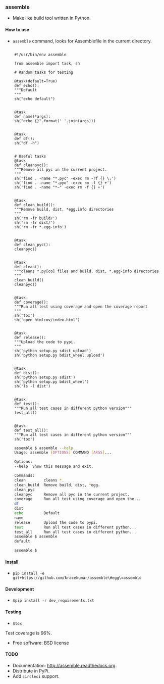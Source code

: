 ### assemble

- Make like build tool written in Python.

#### How to use

- `assemble` command, looks for Assemblefile in the current directory.

```

    #!/usr/bin/env assemble

    from assemble import task, sh

    # Random tasks for testing

    @task(default=True)
    def echo():
    """Default
    """
    sh("echo default")


    @task
    def name(*args):
    sh("echo {}".format(' '.join(args)))


    @task
    def df():
    sh("df -h")


    # Useful tasks
    @task
    def cleanpyc():
    """Remove all pyc in the current project.
    """
    sh('find . -name "*.pyc" -exec rm -rf {} \;')
    sh('find . -name "*.pyo" -exec rm -f {} +')
    sh('find . -name "*~" -exec rm -f {} +')


    @task
    def clean_build():
    """Remove build, dist, *egg.info directories
    """
    sh('rm -fr build/')
    sh('rm -fr dist/')
    sh('rm -fr *.egg-info')


    @task
    def clean_pyc():
    cleanpyc()


    @task
    def clean():
    """cleans *.py[co] files and build, dist, *.egg-info directories
    """
    clean_build()
    cleanpyc()


    @task
    def coverage():
    """Run all test using coverage and open the coverage report
    """
    sh('tox')
    sh('open htmlcov/index.html')


    @task
    def release():
    """Upload the code to pypi.
    """
    sh('python setup.py sdist upload')
    sh('python setup.py bdist_wheel upload')


    @task
    def dist():
    sh('python setup.py sdist')
    sh('python setup.py bdist_wheel')
    sh('ls -l dist')


    @task
    def test():
    """Run all test cases in different python version"""
    test_all()


    @task
    def test_all():
    """Run all test cases in different python version"""
    sh('tox')
```

```bash
    assemble $ assemble --help
    Usage: assemble [OPTIONS] COMMAND [ARGS]...

    Options:
    --help  Show this message and exit.

    Commands:
    clean        cleans *.
    clean_build  Remove build, dist, *egg.
    clean_pyc
    cleanpyc     Remove all pyc in the current project.
    coverage     Run all test using coverage and open the...
    df
    dist
    echo         Default
    name
    release      Upload the code to pypi.
    test         Run all test cases in different python...
    test_all     Run all test cases in different python...
    assemble $ assemble
    default

    assemble $

```

#### Install

- `pip install -e git+https://github.com/kracekumar/assemble\#egg\=assemble`

#### Development

- `$pip install -r dev_requirements.txt`

#### Testing
- `$tox`


Test coverage is 96%.

- Free software: BSD license

#### TODO

  - Documentation: http://assemble.readthedocs.org.
  - Distribute in PyPi.
  - Add `circleci` support.
